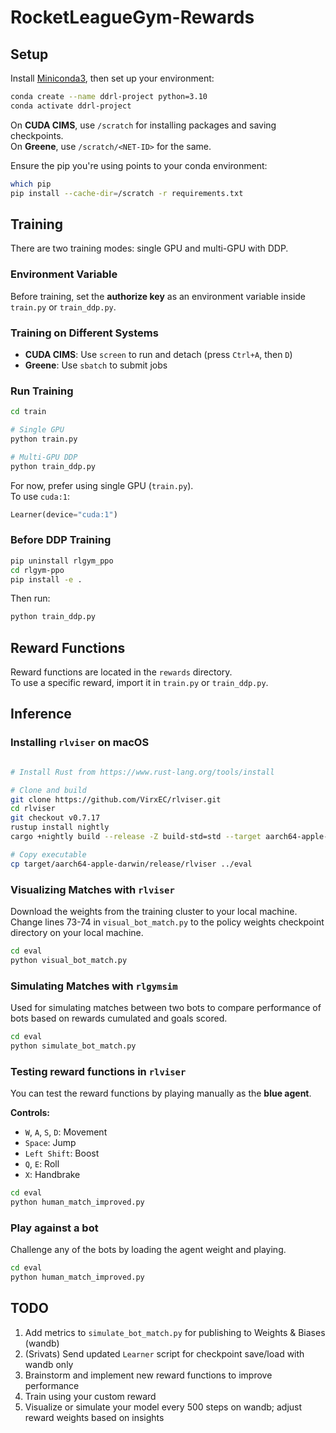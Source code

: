 # RocketLeagueGym-Rewards

## Setup

Install [Miniconda3](https://www.anaconda.com/docs/getting-started/miniconda/install), then set up your environment:

```bash
conda create --name ddrl-project python=3.10
conda activate ddrl-project
```

On **CUDA CIMS**, use `/scratch` for installing packages and saving checkpoints.  
On **Greene**, use `/scratch/<NET-ID>` for the same.

Ensure the pip you're using points to your conda environment:

```bash
which pip
pip install --cache-dir=/scratch -r requirements.txt
```

## Training

There are two training modes: single GPU and multi-GPU with DDP.

### Environment Variable

Before training, set the **authorize key** as an environment variable inside `train.py` or `train_ddp.py`.

### Training on Different Systems

- **CUDA CIMS**: Use `screen` to run and detach (press `Ctrl+A`, then `D`)
- **Greene**: Use `sbatch` to submit jobs

### Run Training

```bash
cd train

# Single GPU
python train.py

# Multi-GPU DDP
python train_ddp.py
```

For now, prefer using single GPU (`train.py`).  
To use `cuda:1`:

```python
Learner(device="cuda:1")
```

### Before DDP Training

```bash
pip uninstall rlgym_ppo
cd rlgym-ppo
pip install -e .
```

Then run:

```bash
python train_ddp.py
```

## Reward Functions

Reward functions are located in the `rewards` directory.  
To use a specific reward, import it in `train.py` or `train_ddp.py`.

## Inference

### Installing `rlviser` on macOS

```bash

# Install Rust from https://www.rust-lang.org/tools/install

# Clone and build
git clone https://github.com/VirxEC/rlviser.git
cd rlviser
git checkout v0.7.17
rustup install nightly
cargo +nightly build --release -Z build-std=std --target aarch64-apple-darwin

# Copy executable
cp target/aarch64-apple-darwin/release/rlviser ../eval
```

### Visualizing Matches with `rlviser`

Download the weights from the training cluster to your local machine. Change lines 73-74 in `visual_bot_match.py` to the policy weights checkpoint directory
on your local machine.
```bash
cd eval
python visual_bot_match.py
```

### Simulating Matches with `rlgymsim`

Used for simulating matches between two bots to compare performance of bots based on rewards cumulated and goals scored.
```bash
cd eval
python simulate_bot_match.py
```

### Testing reward functions in `rlviser`

You can test the reward functions by playing manually as the **blue agent**.

**Controls:**
- `W`, `A`, `S`, `D`: Movement  
- `Space`: Jump  
- `Left Shift`: Boost  
- `Q`, `E`: Roll  
- `X`: Handbrake  

```bash
cd eval
python human_match_improved.py
```

### Play against a bot

Challenge any of the bots by loading the agent weight and playing.
```bash
cd eval
python human_match_improved.py
```

## TODO

1. Add metrics to `simulate_bot_match.py` for publishing to Weights & Biases (wandb)
2. (Srivats) Send updated `Learner` script for checkpoint save/load with wandb only
3. Brainstorm and implement new reward functions to improve performance
4. Train using your custom reward
5. Visualize or simulate your model every 500 steps on wandb; adjust reward weights based on insights
